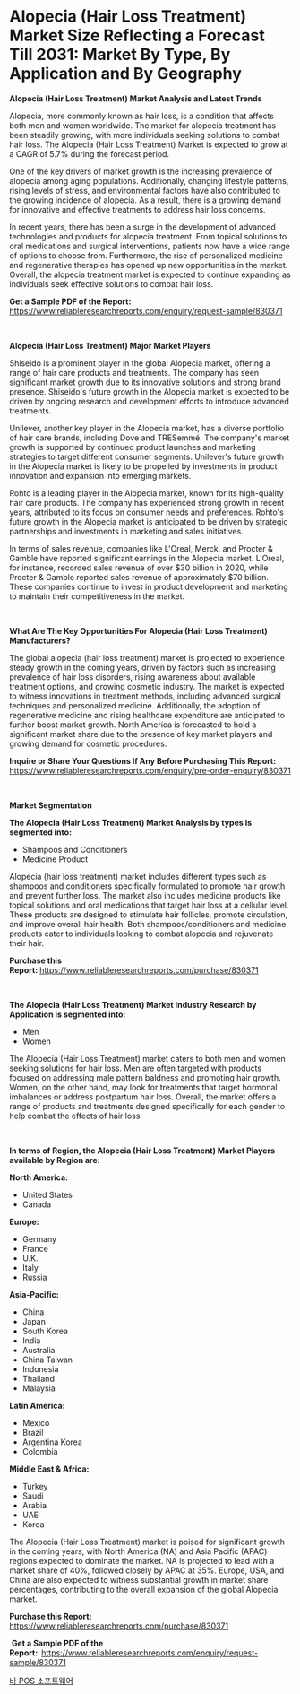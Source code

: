 <p><h1>Alopecia (Hair Loss Treatment) Market Size Reflecting a Forecast Till 2031: Market By Type, By Application and By Geography</h1></p><p><strong>Alopecia (Hair Loss Treatment) Market Analysis and Latest Trends</strong></p>
<p><p>Alopecia, more commonly known as hair loss, is a condition that affects both men and women worldwide. The market for alopecia treatment has been steadily growing, with more individuals seeking solutions to combat hair loss. The Alopecia (Hair Loss Treatment) Market is expected to grow at a CAGR of 5.7% during the forecast period.</p><p>One of the key drivers of market growth is the increasing prevalence of alopecia among aging populations. Additionally, changing lifestyle patterns, rising levels of stress, and environmental factors have also contributed to the growing incidence of alopecia. As a result, there is a growing demand for innovative and effective treatments to address hair loss concerns.</p><p>In recent years, there has been a surge in the development of advanced technologies and products for alopecia treatment. From topical solutions to oral medications and surgical interventions, patients now have a wide range of options to choose from. Furthermore, the rise of personalized medicine and regenerative therapies has opened up new opportunities in the market. Overall, the alopecia treatment market is expected to continue expanding as individuals seek effective solutions to combat hair loss.</p></p>
<p><strong>Get a Sample PDF of the Report:&nbsp;</strong> <a href="https://www.reliableresearchreports.com/enquiry/request-sample/830371">https://www.reliableresearchreports.com/enquiry/request-sample/830371</a></p>
<p>&nbsp;</p>
<p><strong>Alopecia (Hair Loss Treatment) Major Market Players</strong></p>
<p><p>Shiseido is a prominent player in the global Alopecia market, offering a range of hair care products and treatments. The company has seen significant market growth due to its innovative solutions and strong brand presence. Shiseido's future growth in the Alopecia market is expected to be driven by ongoing research and development efforts to introduce advanced treatments.</p><p>Unilever, another key player in the Alopecia market, has a diverse portfolio of hair care brands, including Dove and TRESemmé. The company's market growth is supported by continued product launches and marketing strategies to target different consumer segments. Unilever's future growth in the Alopecia market is likely to be propelled by investments in product innovation and expansion into emerging markets.</p><p>Rohto is a leading player in the Alopecia market, known for its high-quality hair care products. The company has experienced strong growth in recent years, attributed to its focus on consumer needs and preferences. Rohto's future growth in the Alopecia market is anticipated to be driven by strategic partnerships and investments in marketing and sales initiatives.</p><p>In terms of sales revenue, companies like L'Oreal, Merck, and Procter & Gamble have reported significant earnings in the Alopecia market. L'Oreal, for instance, recorded sales revenue of over $30 billion in 2020, while Procter & Gamble reported sales revenue of approximately $70 billion. These companies continue to invest in product development and marketing to maintain their competitiveness in the market.</p></p>
<p>&nbsp;</p>
<p><strong>What Are The Key Opportunities For Alopecia (Hair Loss Treatment) Manufacturers?</strong></p>
<p><p>The global alopecia (hair loss treatment) market is projected to experience steady growth in the coming years, driven by factors such as increasing prevalence of hair loss disorders, rising awareness about available treatment options, and growing cosmetic industry. The market is expected to witness innovations in treatment methods, including advanced surgical techniques and personalized medicine. Additionally, the adoption of regenerative medicine and rising healthcare expenditure are anticipated to further boost market growth. North America is forecasted to hold a significant market share due to the presence of key market players and growing demand for cosmetic procedures.</p></p>
<p><strong>Inquire or Share Your Questions If Any Before Purchasing This Report:</strong> <a href="https://www.reliableresearchreports.com/enquiry/pre-order-enquiry/830371">https://www.reliableresearchreports.com/enquiry/pre-order-enquiry/830371</a></p>
<p>&nbsp;</p>
<p><strong>Market Segmentation</strong></p>
<p><strong>The Alopecia (Hair Loss Treatment) Market Analysis by types is segmented into:</strong></p>
<p><ul><li>Shampoos and Conditioners</li><li>Medicine Product</li></ul></p>
<p><p>Alopecia (hair loss treatment) market includes different types such as shampoos and conditioners specifically formulated to promote hair growth and prevent further loss. The market also includes medicine products like topical solutions and oral medications that target hair loss at a cellular level. These products are designed to stimulate hair follicles, promote circulation, and improve overall hair health. Both shampoos/conditioners and medicine products cater to individuals looking to combat alopecia and rejuvenate their hair.</p></p>
<p><strong>Purchase this Report:&nbsp;</strong><a href="https://www.reliableresearchreports.com/purchase/830371">https://www.reliableresearchreports.com/purchase/830371</a></p>
<p>&nbsp;</p>
<p><strong>The Alopecia (Hair Loss Treatment) Market Industry Research by Application is segmented into:</strong></p>
<p><ul><li>Men</li><li>Women</li></ul></p>
<p><p>The Alopecia (Hair Loss Treatment) market caters to both men and women seeking solutions for hair loss. Men are often targeted with products focused on addressing male pattern baldness and promoting hair growth. Women, on the other hand, may look for treatments that target hormonal imbalances or address postpartum hair loss. Overall, the market offers a range of products and treatments designed specifically for each gender to help combat the effects of hair loss.</p></p>
<p>&nbsp;</p>
<p><strong>In terms of Region, the Alopecia (Hair Loss Treatment) Market Players available by Region are:</strong></p>
<p>
    <p> <strong> North America: </strong>
        <ul>
            <li>United States</li>
            <li>Canada</li>
        </ul>
        </p> 
    <p> <strong> Europe: </strong>
        <ul>
            <li>Germany</li>
            <li>France</li>
            <li>U.K.</li>
            <li>Italy</li>
            <li>Russia</li>
        </ul>
        </p> 
    <p> <strong> Asia-Pacific: </strong>
        <ul>
            <li>China</li>
            <li>Japan</li>
            <li>South Korea</li>
            <li>India</li>
            <li>Australia</li>
            <li>China Taiwan</li>
            <li>Indonesia</li>
            <li>Thailand</li>
            <li>Malaysia</li>
        </ul>
        </p> 
    <p> <strong> Latin America: </strong>
        <ul>
            <li>Mexico</li>
            <li>Brazil</li>
            <li>Argentina Korea</li>
            <li>Colombia</li>
        </ul>
        </p> 
    <p> <strong> Middle East & Africa: </strong>
        <ul>
            <li>Turkey</li>
            <li>Saudi</li>
            <li>Arabia</li>
            <li>UAE</li>
            <li>Korea</li>
        </ul>
    </p>
    </p>
<p><p>The Alopecia (Hair Loss Treatment) market is poised for significant growth in the coming years, with North America (NA) and Asia Pacific (APAC) regions expected to dominate the market. NA is projected to lead with a market share of 40%, followed closely by APAC at 35%. Europe, USA, and China are also expected to witness substantial growth in market share percentages, contributing to the overall expansion of the global Alopecia market.</p></p>
<p><strong>Purchase this Report: </strong><a href="https://www.reliableresearchreports.com/purchase/830371">https://www.reliableresearchreports.com/purchase/830371</a></p>
<p>&nbsp;<strong>Get a Sample PDF of the Report:&nbsp;&nbsp;</strong><a href="https://www.reliableresearchreports.com/enquiry/request-sample/830371">https://www.reliableresearchreports.com/enquiry/request-sample/830371</a></p>
<p><strong></strong></p>
<p><p><a href="https://github.com/JackieFauhey9089475/Market-Research-Report-List-1/blob/main/64068686114.md">바 POS 소프트웨어</a></p></p>